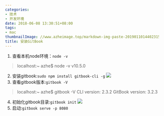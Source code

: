 ```yaml
---
categories:
- 技术
- 开发环境
date: 2018-06-08 13:30:51+08:00
tags:
- mac
thumbnailImage: //www.azheimage.top/markdown-img-paste-2019011014402315.png
title: 安装GitBook
---
```

1. 查看本机node环境：`node -v`
> localhost:~ azhe$ node -v
v10.5.0
2. 安装gitbook:`sudo npm install gitbook-cli -g`
![](https://www.azheimage.top/markdown-img-paste-20190131164113325.png)
3. 查看gitbook版本:`gitbook -V`
>localhost:~ azhe$ gitbook -V
CLI version: 2.3.2
GitBook version: 3.2.3
4. 初始化gitbook目录:`gitbook init`
![](https://www.azheimage.top/markdown-img-paste-20190131164429473.png)
5. 启动:`gitbook serve -p 8080`
